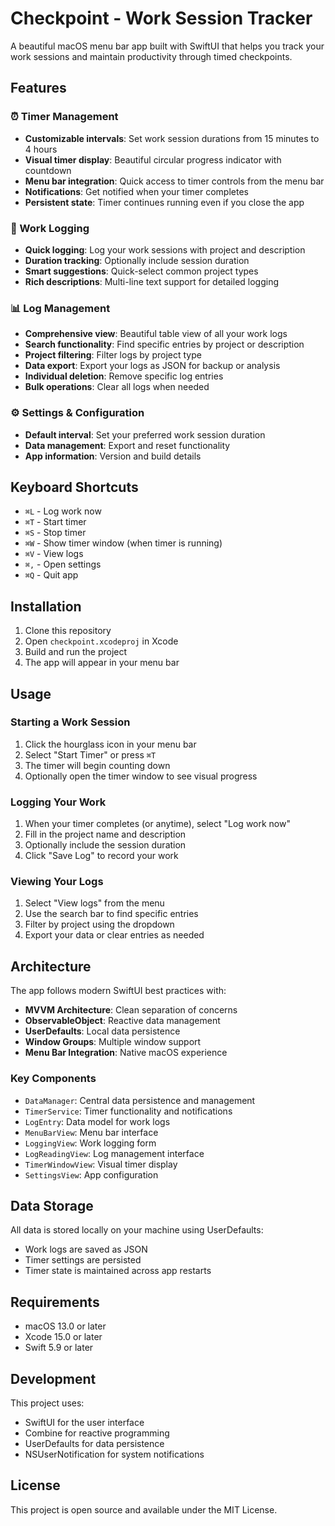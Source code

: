# Checkpoint - Work Session Tracker

A beautiful macOS menu bar app built with SwiftUI that helps you track your work sessions and maintain productivity through timed checkpoints.

## Features

### ⏰ Timer Management
- **Customizable intervals**: Set work session durations from 15 minutes to 4 hours
- **Visual timer display**: Beautiful circular progress indicator with countdown
- **Menu bar integration**: Quick access to timer controls from the menu bar
- **Notifications**: Get notified when your timer completes
- **Persistent state**: Timer continues running even if you close the app

### 📝 Work Logging
- **Quick logging**: Log your work sessions with project and description
- **Duration tracking**: Optionally include session duration
- **Smart suggestions**: Quick-select common project types
- **Rich descriptions**: Multi-line text support for detailed logging

### 📊 Log Management
- **Comprehensive view**: Beautiful table view of all your work logs
- **Search functionality**: Find specific entries by project or description
- **Project filtering**: Filter logs by project type
- **Data export**: Export your logs as JSON for backup or analysis
- **Individual deletion**: Remove specific log entries
- **Bulk operations**: Clear all logs when needed

### ⚙️ Settings & Configuration
- **Default interval**: Set your preferred work session duration
- **Data management**: Export and reset functionality
- **App information**: Version and build details

## Keyboard Shortcuts

- `⌘L` - Log work now
- `⌘T` - Start timer
- `⌘S` - Stop timer
- `⌘W` - Show timer window (when timer is running)
- `⌘V` - View logs
- `⌘,` - Open settings
- `⌘Q` - Quit app

## Installation

1. Clone this repository
2. Open `checkpoint.xcodeproj` in Xcode
3. Build and run the project
4. The app will appear in your menu bar

## Usage

### Starting a Work Session
1. Click the hourglass icon in your menu bar
2. Select "Start Timer" or press `⌘T`
3. The timer will begin counting down
4. Optionally open the timer window to see visual progress

### Logging Your Work
1. When your timer completes (or anytime), select "Log work now"
2. Fill in the project name and description
3. Optionally include the session duration
4. Click "Save Log" to record your work

### Viewing Your Logs
1. Select "View logs" from the menu
2. Use the search bar to find specific entries
3. Filter by project using the dropdown
4. Export your data or clear entries as needed

## Architecture

The app follows modern SwiftUI best practices with:

- **MVVM Architecture**: Clean separation of concerns
- **ObservableObject**: Reactive data management
- **UserDefaults**: Local data persistence
- **Window Groups**: Multiple window support
- **Menu Bar Integration**: Native macOS experience

### Key Components

- `DataManager`: Central data persistence and management
- `TimerService`: Timer functionality and notifications
- `LogEntry`: Data model for work logs
- `MenuBarView`: Menu bar interface
- `LoggingView`: Work logging form
- `LogReadingView`: Log management interface
- `TimerWindowView`: Visual timer display
- `SettingsView`: App configuration

## Data Storage

All data is stored locally on your machine using UserDefaults:
- Work logs are saved as JSON
- Timer settings are persisted
- Timer state is maintained across app restarts

## Requirements

- macOS 13.0 or later
- Xcode 15.0 or later
- Swift 5.9 or later

## Development

This project uses:
- SwiftUI for the user interface
- Combine for reactive programming
- UserDefaults for data persistence
- NSUserNotification for system notifications

## License

This project is open source and available under the MIT License.
